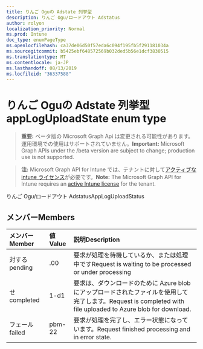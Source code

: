 ```yaml
---
title: りんご Oguの Adstate 列挙型
description: りんご Ogu/ロードアウト Adstatus
author: rolyon
localization_priority: Normal
ms.prod: Intune
doc_type: enumPageType
ms.openlocfilehash: ca37de06d50f57eda6c094f195fb5f291181034a
ms.sourcegitcommit: b5425ebf648572569b032ded5b56e1dcf3830515
ms.translationtype: MT
ms.contentlocale: ja-JP
ms.lasthandoff: 08/13/2019
ms.locfileid: "36337588"
---
```

# <a name="apploguploadstate-enum-type"></a><span data-ttu-id="fe6cf-103">りんご Oguの Adstate 列挙型</span><span class="sxs-lookup"><span data-stu-id="fe6cf-103">appLogUploadState enum type</span></span>

> <span data-ttu-id="fe6cf-104">**重要:** ベータ版の Microsoft Graph Api は変更される可能性があります。運用環境での使用はサポートされていません。</span><span class="sxs-lookup"><span data-stu-id="fe6cf-104">**Important:** Microsoft Graph APIs under the /beta version are subject to change; production use is not supported.</span></span>

> <span data-ttu-id="fe6cf-105">**注:** Microsoft Graph API for Intune では、テナントに対して[アクティブな intune ライセンス](https://go.microsoft.com/fwlink/?linkid=839381)が必要です。</span><span class="sxs-lookup"><span data-stu-id="fe6cf-105">**Note:** The Microsoft Graph API for Intune requires an [active Intune license](https://go.microsoft.com/fwlink/?linkid=839381) for the tenant.</span></span>

<span data-ttu-id="fe6cf-106">りんご Ogu/ロードアウト Adstatus</span><span class="sxs-lookup"><span data-stu-id="fe6cf-106">AppLogUploadStatus</span></span>

## <a name="members"></a><span data-ttu-id="fe6cf-107">メンバー</span><span class="sxs-lookup"><span data-stu-id="fe6cf-107">Members</span></span>
|<span data-ttu-id="fe6cf-108">メンバー</span><span class="sxs-lookup"><span data-stu-id="fe6cf-108">Member</span></span>|<span data-ttu-id="fe6cf-109">値</span><span class="sxs-lookup"><span data-stu-id="fe6cf-109">Value</span></span>|<span data-ttu-id="fe6cf-110">説明</span><span class="sxs-lookup"><span data-stu-id="fe6cf-110">Description</span></span>|
|:---|:---|:---|
|<span data-ttu-id="fe6cf-111">対する</span><span class="sxs-lookup"><span data-stu-id="fe6cf-111">pending</span></span>|<span data-ttu-id="fe6cf-112">.0</span><span class="sxs-lookup"><span data-stu-id="fe6cf-112">0</span></span>|<span data-ttu-id="fe6cf-113">要求が処理を待機しているか、または処理中です</span><span class="sxs-lookup"><span data-stu-id="fe6cf-113">Request is waiting to be processed or under processing</span></span>|
|<span data-ttu-id="fe6cf-114">せ</span><span class="sxs-lookup"><span data-stu-id="fe6cf-114">completed</span></span>|<span data-ttu-id="fe6cf-115">1-d</span><span class="sxs-lookup"><span data-stu-id="fe6cf-115">1</span></span>|<span data-ttu-id="fe6cf-116">要求は、ダウンロードのために Azure blob にアップロードされたファイルを使用して完了します。</span><span class="sxs-lookup"><span data-stu-id="fe6cf-116">Request is completed with file uploaded to Azure blob for download.</span></span>|
|<span data-ttu-id="fe6cf-117">フェール</span><span class="sxs-lookup"><span data-stu-id="fe6cf-117">failed</span></span>|<span data-ttu-id="fe6cf-118">pbm-2</span><span class="sxs-lookup"><span data-stu-id="fe6cf-118">2</span></span>|<span data-ttu-id="fe6cf-119">要求が処理を完了し、エラー状態になっています。</span><span class="sxs-lookup"><span data-stu-id="fe6cf-119">Request finished processing and in error state.</span></span>|



